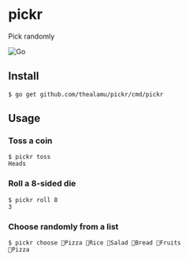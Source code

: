 # pickr

Pick randomly

![Go](https://github.com/thealamu/pickr/workflows/Go/badge.svg)

## Install

```
$ go get github.com/thealamu/pickr/cmd/pickr
```

## Usage

### Toss a coin

```
$ pickr toss
Heads
```

### Roll a 8-sided die

```
$ pickr roll 8
3
```

### Choose randomly from a list

```
$ pickr choose 🍕Pizza 🍚Rice 🥗Salad 🍞Bread 🍏Fruits
🍕Pizza
```
